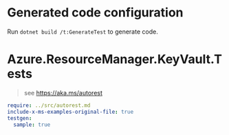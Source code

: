 # Generated code configuration

Run `dotnet build /t:GenerateTest` to generate code.

# Azure.ResourceManager.KeyVault.Tests

> see https://aka.ms/autorest
``` yaml
require: ../src/autorest.md
include-x-ms-examples-original-file: true
testgen:
  sample: true
```
